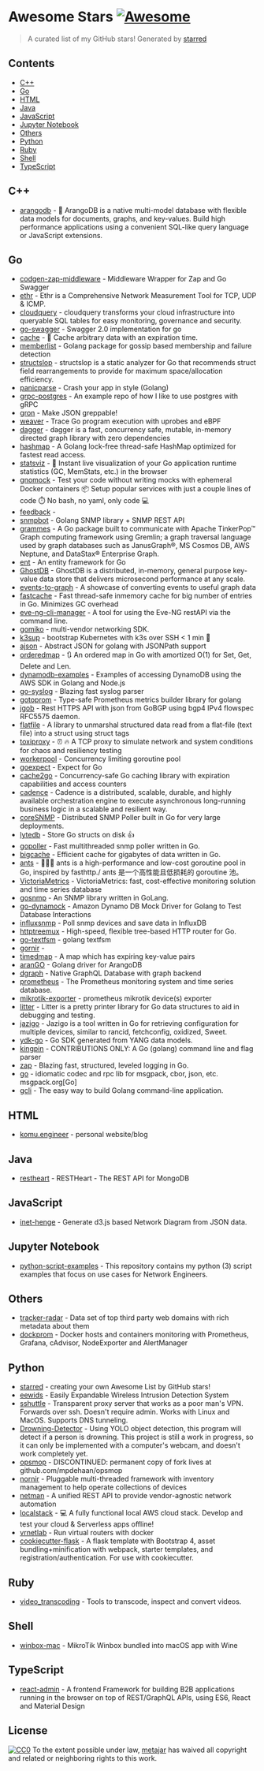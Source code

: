 # Awesome Stars [![Awesome](https://cdn.rawgit.com/sindresorhus/awesome/d7305f38d29fed78fa85652e3a63e154dd8e8829/media/badge.svg)](https://github.com/sindresorhus/awesome)
> A curated list of my GitHub stars!  Generated by [starred](https://github.com/maguowei/starred)
## Contents

  - [C++](#c++)
  - [Go](#go)
  - [HTML](#html)
  - [Java](#java)
  - [JavaScript](#javascript)
  - [Jupyter Notebook](#jupyter-notebook)
  - [Others](#others)
  - [Python](#python)
  - [Ruby](#ruby)
  - [Shell](#shell)
  - [TypeScript](#typescript)

## C++ 

- [arangodb](https://github.com/arangodb/arangodb) - 🥑 ArangoDB is a native multi-model database with flexible data models for documents, graphs, and key-values. Build high performance applications using a convenient SQL-like query language or JavaScript extensions.
## Go 

- [codgen-zap-middleware](https://github.com/metajar/codgen-zap-middleware) - Middleware Wrapper for Zap and Go Swagger
- [ethr](https://github.com/microsoft/ethr) - Ethr is a Comprehensive Network Measurement Tool for TCP, UDP & ICMP.
- [cloudquery](https://github.com/cloudquery/cloudquery) - cloudquery transforms your cloud infrastructure into queryable SQL tables for easy monitoring, governance and security.
- [go-swagger](https://github.com/go-swagger/go-swagger) - Swagger 2.0 implementation for go
- [cache](https://github.com/akyoto/cache) - :handbag: Cache arbitrary data with an expiration time.
- [memberlist](https://github.com/hashicorp/memberlist) - Golang package for gossip based membership and failure detection
- [structslop](https://github.com/orijtech/structslop) - structslop is a static analyzer for Go that recommends struct field rearrangements to provide for maximum space/allocation efficiency.
- [panicparse](https://github.com/maruel/panicparse) - Crash your app in style (Golang)
- [grpc-postgres](https://github.com/johanbrandhorst/grpc-postgres) - An example repo of how I like to use postgres with gRPC
- [gron](https://github.com/tomnomnom/gron) - Make JSON greppable!
- [weaver](https://github.com/grantseltzer/weaver) - Trace Go program execution with uprobes and eBPF
- [dagger](https://github.com/autom8ter/dagger) - dagger is a fast, concurrency safe, mutable, in-memory directed graph library with zero dependencies
- [hashmap](https://github.com/cornelk/hashmap) - A Golang lock-free thread-safe HashMap optimized for fastest read access.
- [statsviz](https://github.com/arl/statsviz) - :rocket: Instant live visualization of your Go application runtime statistics (GC, MemStats, etc.) in the browser
- [gnomock](https://github.com/orlangure/gnomock) - Test your code without writing mocks with ephemeral Docker containers 📦 Setup popular services with just a couple lines of code ⏱️ No bash, no yaml, only code 💻
- [feedback](https://github.com/metajar/feedback) - 
- [snmpbot](https://github.com/qmsk/snmpbot) - Golang SNMP library + SNMP REST API
- [grammes](https://github.com/northwesternmutual/grammes) - A Go package built to communicate with Apache TinkerPop™ Graph computing framework using Gremlin; a graph traversal language used by graph databases such as JanusGraph®, MS Cosmos DB, AWS Neptune, and DataStax® Enterprise Graph.
- [ent](https://github.com/facebook/ent) - An entity framework for Go
- [GhostDB](https://github.com/jakekgrog/GhostDB) - GhostDB is a distributed, in-memory, general purpose key-value data store that delivers microsecond performance at any scale.
- [events-to-graph](https://github.com/elaletovic/events-to-graph) - A showcase of converting events to useful graph data
- [fastcache](https://github.com/VictoriaMetrics/fastcache) - Fast thread-safe inmemory cache for big number of entries in Go. Minimizes GC overhead
- [eve-ng-cli-manager](https://github.com/inexio/eve-ng-cli-manager) - A tool for using the Eve-NG restAPI via the command line.
- [gomiko](https://github.com/Ali-aqrabawi/gomiko) - multi-vendor networking SDK.
- [k3sup](https://github.com/alexellis/k3sup) - bootstrap Kubernetes with k3s over SSH &lt; 1 min 🚀
- [ajson](https://github.com/spyzhov/ajson) - Abstract JSON for golang with JSONPath support
- [orderedmap](https://github.com/elliotchance/orderedmap) - 🔃 An ordered map in Go with amortized O(1) for Set, Get, Delete and Len.
- [dynamodb-examples](https://github.com/markuscraig/dynamodb-examples) - Examples of accessing DynamoDB using the AWS SDK in Golang and Node.js
- [go-syslog](https://github.com/influxdata/go-syslog) - Blazing fast syslog parser
- [gotoprom](https://github.com/cabify/gotoprom) - Type-safe Prometheus metrics builder library for golang
- [jgob](https://github.com/nnao45/jgob) - Rest HTTPS API with json from GoBGP using bgp4 IPv4 flowspec RFC5575 daemon.
- [flatfile](https://github.com/ahmedalhulaibi/flatfile) - A library to unmarshal structured data read from a flat-file (text file) into a struct using struct tags
- [toxiproxy](https://github.com/Shopify/toxiproxy) - :alarm_clock: :fire: A TCP proxy to simulate network and system conditions for chaos and resiliency testing
- [workerpool](https://github.com/gammazero/workerpool) - Concurrency limiting goroutine pool
- [goexpect](https://github.com/google/goexpect) - Expect for Go
- [cache2go](https://github.com/muesli/cache2go) - Concurrency-safe Go caching library with expiration capabilities and access counters
- [cadence](https://github.com/uber/cadence) - Cadence is a distributed, scalable, durable, and highly available orchestration engine to execute asynchronous long-running business logic in a scalable and resilient way.
- [coreSNMP](https://github.com/metajar/coreSNMP) - Distributed SNMP Poller built in Go for very large deployments.
- [lytedb](https://github.com/andresoro/lytedb) - Store Go structs on disk 👍
- [gopoller](https://github.com/wdreeveii/gopoller) - Fast multithreaded snmp poller written in Go.
- [bigcache](https://github.com/allegro/bigcache) - Efficient cache for gigabytes of data written in Go.
- [ants](https://github.com/panjf2000/ants) - 🐜🐜🐜 ants is a high-performance and low-cost goroutine pool in Go, inspired by fasthttp./ ants 是一个高性能且低损耗的 goroutine 池。
- [VictoriaMetrics](https://github.com/VictoriaMetrics/VictoriaMetrics) - VictoriaMetrics: fast, cost-effective monitoring solution and time series database
- [gosnmp](https://github.com/gosnmp/gosnmp) - An SNMP library written in GoLang.
- [go-dynamock](https://github.com/gusaul/go-dynamock) - Amazon Dynamo DB Mock Driver for Golang to Test Database Interactions
- [influxsnmp](https://github.com/paulstuart/influxsnmp) - Poll snmp devices and save data in InfluxDB
- [httptreemux](https://github.com/dimfeld/httptreemux) - High-speed, flexible tree-based HTTP router for Go.
- [go-textfsm](https://github.com/TobiEiss/go-textfsm) - golang textfsm
- [gornir](https://github.com/nornir-automation/gornir) - 
- [timedmap](https://github.com/metajar/timedmap) - A map which has expiring key-value pairs
- [aranGO](https://github.com/diegogub/aranGO) - Golang driver for ArangoDB
- [dgraph](https://github.com/dgraph-io/dgraph) - Native GraphQL Database with graph backend
- [prometheus](https://github.com/prometheus/prometheus) - The Prometheus monitoring system and time series database.
- [mikrotik-exporter](https://github.com/nshttpd/mikrotik-exporter) - prometheus mikrotik device(s) exporter
- [litter](https://github.com/sanity-io/litter) - Litter is a pretty printer library for Go data structures to aid in debugging and testing.
- [jazigo](https://github.com/udhos/jazigo) - Jazigo is a tool written in Go for retrieving configuration for multiple devices, similar to rancid, fetchconfig, oxidized, Sweet.
- [ydk-go](https://github.com/CiscoDevNet/ydk-go) - Go SDK generated from YANG data models.
- [kingpin](https://github.com/alecthomas/kingpin) - CONTRIBUTIONS ONLY: A Go (golang) command line and flag parser
- [zap](https://github.com/uber-go/zap) - Blazing fast, structured, leveled logging in Go.
- [go](https://github.com/ugorji/go) - idiomatic codec and rpc lib for msgpack, cbor, json, etc. msgpack.org[Go]
- [gcli](https://github.com/tcnksm/gcli) - The easy way to build Golang command-line application.
## HTML 

- [komu.engineer](https://github.com/komuw/komu.engineer) - personal website/blog
## Java 

- [restheart](https://github.com/SoftInstigate/restheart) - RESTHeart - The REST API for MongoDB
## JavaScript 

- [inet-henge](https://github.com/codeout/inet-henge) - Generate d3.js based Network Diagram from JSON data.
## Jupyter Notebook 

- [python-script-examples](https://github.com/hoelsner/python-script-examples) - This repository contains my python (3) script examples that focus on use cases for Network Engineers.
## Others 

- [tracker-radar](https://github.com/duckduckgo/tracker-radar) - Data set of top third party web domains with rich metadata about them
- [dockprom](https://github.com/stefanprodan/dockprom) - Docker hosts and containers monitoring with Prometheus, Grafana, cAdvisor, NodeExporter and AlertManager
## Python 

- [starred](https://github.com/maguowei/starred) - creating your own Awesome List by GitHub stars!
- [eewids](https://github.com/techge/eewids) - Easily Expandable Wireless Intrusion Detection System
- [sshuttle](https://github.com/sshuttle/sshuttle) - Transparent proxy server that works as a poor man's VPN.  Forwards over ssh.  Doesn't require admin.  Works with Linux and MacOS.  Supports DNS tunneling.
- [Drowning-Detector](https://github.com/Nico31415/Drowning-Detector) - Using YOLO object detection, this program will detect if a person is drowning. This project is still a work in progress, so it can only be implemented with a computer's webcam, and doesn't work completely yet.
- [opsmop](https://github.com/opsmop/opsmop) - DISCONTINUED: permanent copy of fork lives at github.com/mpdehaan/opsmop
- [nornir](https://github.com/nornir-automation/nornir) - Pluggable multi-threaded framework with inventory management to help operate collections of devices
- [netman](https://github.com/internap/netman) - A unified REST API to provide vendor-agnostic network automation
- [localstack](https://github.com/localstack/localstack) - 💻  A fully functional local AWS cloud stack. Develop and test your cloud & Serverless apps offline!
- [vrnetlab](https://github.com/plajjan/vrnetlab) - Run virtual routers with docker
- [cookiecutter-flask](https://github.com/cookiecutter-flask/cookiecutter-flask) - A flask template with Bootstrap 4, asset bundling+minification with webpack, starter templates, and registration/authentication. For use with cookiecutter.
## Ruby 

- [video_transcoding](https://github.com/donmelton/video_transcoding) - Tools to transcode, inspect and convert videos.
## Shell 

- [winbox-mac](https://github.com/nrlquaker/winbox-mac) - MikroTik Winbox bundled into macOS app with Wine
## TypeScript 

- [react-admin](https://github.com/marmelab/react-admin) - A frontend Framework for building B2B applications running in the browser on top of REST/GraphQL APIs, using ES6, React and Material Design

## License
[![CC0](http://mirrors.creativecommons.org/presskit/buttons/88x31/svg/cc-zero.svg)](https://creativecommons.org/publicdomain/zero/1.0/)
To the extent possible under law, [metajar](https://github.com/metajar) has waived all copyright and related or neighboring rights to this work.


